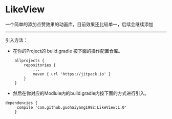 # LikeView
一个简单的添加点赞效果的动画库，目前效果还比较单一，后续会继续添加

---

引入方法：

 - 在你的Project的 build.gradle 按下面的操作配置仓库。
```
	allprojects {
		repositories {
			...
			maven { url 'https://jitpack.io' }
		}
	}
```

 - 然后在你对应的Modlule内的build.gradle内按下面的方式进行引入。

	

```
dependencies {
     compile 'com.github.guohaiyang1992:LikeView:1.0'
	}
```
